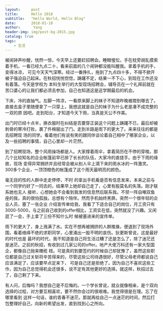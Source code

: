 ```yaml
---
layout:     post
title:      Hello 2018
subtitle:   "Hello World, Hello Blog"
date:       2018-01-18
author:      Yang
header-img: img/post-bg-2015.jpg
catalog: true
tags:
    - 生活
---
```


被闹钟声吵醒，恍然一惊，今天早上还要赶招聘会。睡眼惺忪，手在枕旁胡乱摸索着手机，一看已经九点二十，看来前面的几个闹钟都没能叫醒我。拿着手机的手，变得冰凉，
可见今天天气深寒。经过一番挣扎，拖到了九点四十多，不得不掀开被子强迫自己起床。在秋招恍恍惚惚，踌躇不定，结果一不下心，到现在工作还没有着落。今天是学校为
本科生举行的大型现场招聘会，辅导员在一个礼拜前就在苦口婆心的让我们都必须去参加，自己也知道这是这学期最后的机会。


下床，冷的直抽气。左脚一阵凉，一看原来脚上的袜子不知道昨晚被蹬到哪去了。直接去盒子里随便拿了一只穿上，我想这就是自己的袜子为什么老是凑不成完整的一双的原
因吧。走到阳台，才知道今天下雨，当真是天公不作美。

出门时已经十点半，换衣服时在纠结是否要穿正装这个问题上踌躇不已，最后却被刺骨的寒冷打败，裹了件棉服出了门。走到半路是雨下的更大了。来来往往的都是去招聘现
场的同学。看着他们有说有笑的跟同伴谈论着自己相中了哪家企业，以及一些招聘的事情，自己心里却一片茫然。

到了招聘现场，整个风雨操场都是人。大家撑着雨伞，拿着简历在不停的穿梭。那几个比较知名的企业帐篷前早已排了长长的队伍，大家冷的直搓手。由于下雨的缘故，现场
变得异常拥挤并且经常会被从别人伞上滴下来的雨水冰的一阵激灵。300多个企业，一顶顶橙色的帐篷成了这个雨天最明亮的颜色。

毫无目的性的人群中走走停停，不时 的拿出手机看是否有信息发来，本来之前与一个同学约好了一同去的，结果早上她却自己走了，心里有股莫名的失落。刚才联系她也无人
接听，心想她会不会看到我发的信息然后联系我。不禁一阵自嘲双鱼座的我，真的很怕孤独，总想有个陪伴。然而手机始终黑屏。突然一个很年轻的企业人员，塞了一张企业
介绍宣传单给我，我看了下适合自己的岗位，月工资只有3000-5000，与之前自己收到的offer相比，工资实在低，突然就没了兴趣。又闲逛了一会，手上拿了三份不知什么时
候被塞进来的宣传单。

雨下的更大了，身上溅满了水。实在不想再被拥挤的人群推搡，便退到了现场外围，看着络绎不绝的求职同学，心里涌出一股不明的哀伤。狄更斯曾说，这是最好的时代也是
最坏的时代，我不知道是自己将生活过糟了还是怎么了，除了迷茫还是迷茫。之前的秋招，有收到过几家公司的offer。地产大佬万科还有一家大型国企，都像自己抛来橄榄
枝。可是真的到要签约的时候自己却犹豫了，虽然这些职位都是自己过关斩将辛苦得来的，尽管这些公司待遇很好，尽管父母老师都说自己应该满足了，应该要早点定来下，
可是自己还是拒绝了。因为自己不喜欢这些工作，因为自己总觉得机会还很多，说不定有其他更好的选择。就这样，秋招过去了，自己剩了下来。

有人问，后悔吗？我想自己是不后悔的。一个学长曾说，就业就像相亲，是个双向选择的过程，对方要互相喜欢，要不然你会过的很艰难。我觉得很是在理。忘了在哪里看到
这样一句话，谁的青春不迷茫。那就再给自己一点迷茫的时间，然后打包整理好自己，向新的希望出发，直到找到心之所向。

